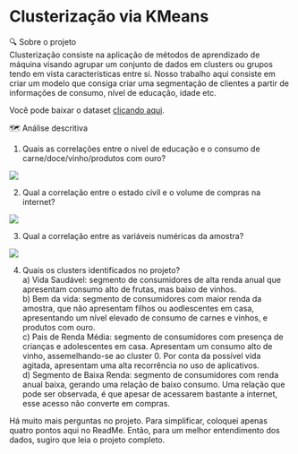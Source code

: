 # Clusterização via KMeans 

🔍 Sobre o projeto <br> 
Clusterização consiste na aplicação de métodos de aprendizado de máquina visando agrupar um conjunto de dados em clusters ou grupos tendo em vista características entre si. Nosso trabalho aqui consiste em criar um modelo que consiga criar uma segmentação de clientes a partir de informações de consumo, nível de educação, idade etc.

Você pode baixar o dataset <a href="www.kaggle.com/datasets/vishakhdapat/customer-segmentation-clustering?rvi=1" target="_blank">clicando aqui</a>.

🗺️ Análise descritiva <br>

1. Quais as correlações entre o nivel de educação e o consumo de carne/doce/vinho/produtos com ouro?
<img src="https://i.ibb.co/d0VwryV/cluster-1.png">

2. Qual a correlação entre o estado civil e o volume de compras na internet? 
<img src="https://i.ibb.co/yY24h0S/cluster-2.png">

3. Qual a correlação entre as variáveis numéricas da amostra? <br>
<img src="https://i.ibb.co/xSnY6D1/cluster-3.png">

4. Quais os clusters identificados no projeto? <br> 
  a) Vida Saudável: segmento de consumidores de alta renda anual que apresentam consumo alto de frutas, mas baixo de vinhos. <br> 
  b) Bem da vida: segmento de consumidores com maior renda da amostra, que não apresentam filhos ou aodlescentes em casa, apresentando um nível elevado de consumo de carnes e vinhos, e produtos com ouro. <br> 
  c) Pais de Renda Média: segmento de consumidores com presença de crianças e adolescentes em casa. Apresentam um consumo alto de vinho, assemelhando-se ao cluster 0. Por conta da possível vida agitada, apresentam uma alta recorrência no uso de aplicativos. <br> 
  d) Segmento de Baixa Renda: segmento de consumidores com renda anual baixa, gerando uma relação de baixo consumo. Uma relação que pode ser observada, é que apesar de acessarem bastante a internet, esse acesso não converte em compras.

Há muito mais perguntas no projeto. Para simplificar, coloquei apenas quatro pontos aqui no ReadMe. Então, para um melhor entendimento dos dados, sugiro que leia o projeto completo.
